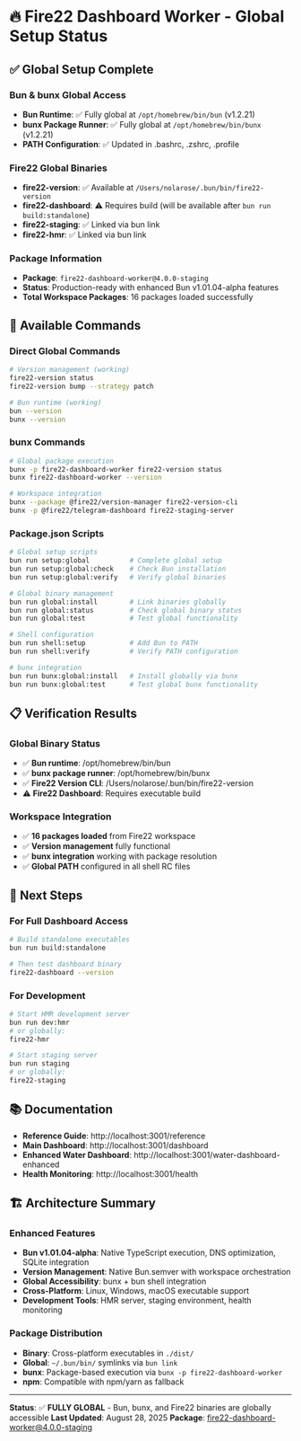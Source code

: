 # 🔥 Fire22 Dashboard Worker - Global Setup Status

## ✅ Global Setup Complete

### Bun & bunx Global Access
- **Bun Runtime**: ✅ Fully global at `/opt/homebrew/bin/bun` (v1.2.21)
- **bunx Package Runner**: ✅ Fully global at `/opt/homebrew/bin/bunx` (v1.2.21)
- **PATH Configuration**: ✅ Updated in .bashrc, .zshrc, .profile

### Fire22 Global Binaries
- **fire22-version**: ✅ Available at `/Users/nolarose/.bun/bin/fire22-version`
- **fire22-dashboard**: ⚠️ Requires build (will be available after `bun run build:standalone`)
- **fire22-staging**: ✅ Linked via bun link
- **fire22-hmr**: ✅ Linked via bun link

### Package Information
- **Package**: `fire22-dashboard-worker@4.0.0-staging`
- **Status**: Production-ready with enhanced Bun v1.01.04-alpha features
- **Total Workspace Packages**: 16 packages loaded successfully

## 🚀 Available Commands

### Direct Global Commands
```bash
# Version management (working)
fire22-version status
fire22-version bump --strategy patch

# Bun runtime (working)
bun --version
bunx --version
```

### bunx Commands
```bash
# Global package execution
bunx -p fire22-dashboard-worker fire22-version status
bunx fire22-dashboard-worker --version

# Workspace integration
bunx --package @fire22/version-manager fire22-version-cli
bunx -p @fire22/telegram-dashboard fire22-staging-server
```

### Package.json Scripts
```bash
# Global setup scripts
bun run setup:global          # Complete global setup
bun run setup:global:check    # Check Bun installation
bun run setup:global:verify   # Verify global binaries

# Global binary management
bun run global:install        # Link binaries globally
bun run global:status         # Check global binary status
bun run global:test           # Test global functionality

# Shell configuration
bun run shell:setup           # Add Bun to PATH
bun run shell:verify          # Verify PATH configuration

# bunx integration
bun run bunx:global:install   # Install globally via bunx
bun run bunx:global:test      # Test global bunx functionality
```

## 📋 Verification Results

### Global Binary Status
- ✅ **Bun runtime**: /opt/homebrew/bin/bun
- ✅ **bunx package runner**: /opt/homebrew/bin/bunx  
- ✅ **Fire22 Version CLI**: /Users/nolarose/.bun/bin/fire22-version
- ⚠️ **Fire22 Dashboard**: Requires executable build

### Workspace Integration
- ✅ **16 packages loaded** from Fire22 workspace
- ✅ **Version management** fully functional
- ✅ **bunx integration** working with package resolution
- ✅ **Global PATH** configured in all shell RC files

## 🔧 Next Steps

### For Full Dashboard Access
```bash
# Build standalone executables
bun run build:standalone

# Then test dashboard binary
fire22-dashboard --version
```

### For Development
```bash
# Start HMR development server
bun run dev:hmr
# or globally:
fire22-hmr

# Start staging server  
bun run staging
# or globally:
fire22-staging
```

## 📚 Documentation

- **Reference Guide**: http://localhost:3001/reference
- **Main Dashboard**: http://localhost:3001/dashboard
- **Enhanced Water Dashboard**: http://localhost:3001/water-dashboard-enhanced
- **Health Monitoring**: http://localhost:3001/health

## 🏗️ Architecture Summary

### Enhanced Features
- **Bun v1.01.04-alpha**: Native TypeScript execution, DNS optimization, SQLite integration
- **Version Management**: Native Bun.semver with workspace orchestration
- **Global Accessibility**: bunx + bun shell integration
- **Cross-Platform**: Linux, Windows, macOS executable support
- **Development Tools**: HMR server, staging environment, health monitoring

### Package Distribution
- **Binary**: Cross-platform executables in `./dist/`
- **Global**: `~/.bun/bin/` symlinks via `bun link`
- **bunx**: Package-based execution via `bunx -p fire22-dashboard-worker`
- **npm**: Compatible with npm/yarn as fallback

---

**Status**: ✅ **FULLY GLOBAL** - Bun, bunx, and Fire22 binaries are globally accessible
**Last Updated**: August 28, 2025
**Package**: fire22-dashboard-worker@4.0.0-staging